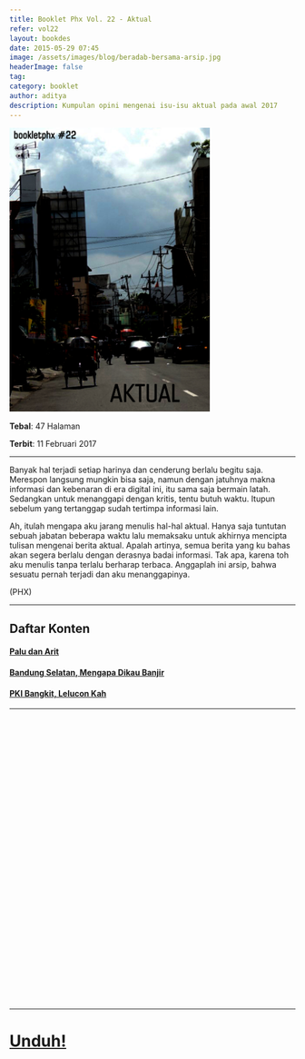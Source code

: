 ```yaml
---
title: Booklet Phx Vol. 22 - Aktual
refer: vol22
layout: bookdes
date: 2015-05-29 07:45
image: /assets/images/blog/beradab-bersama-arsip.jpg
headerImage: false
tag:
category: booklet
author: aditya
description: Kumpulan opini mengenai isu-isu aktual pada awal 2017
---
```


<img class="image" src="/assets/images/cover/booklet22.jpg" alt="__" height="500px">

__Tebal__: 47 Halaman

__Terbit__: 11 Februari 2017

***

Banyak hal terjadi setiap harinya dan cenderung berlalu begitu saja. Merespon langsung mungkin bisa saja, namun dengan jatuhnya makna informasi dan kebenaran di era digital ini, itu sama saja bermain latah. Sedangkan untuk menanggapi dengan kritis, tentu butuh waktu. Itupun sebelum yang tertanggap sudah tertimpa informasi lain.

Ah, itulah mengapa aku jarang menulis hal-hal aktual. Hanya saja tuntutan sebuah jabatan beberapa waktu lalu memaksaku untuk akhirnya mencipta tulisan mengenai berita aktual. Apalah artinya, semua berita yang ku bahas akan segera berlalu dengan derasnya badai informasi. Tak apa, karena toh aku menulis tanpa terlalu berharap terbaca. Anggaplah ini arsip, bahwa sesuatu pernah terjadi dan aku menanggapinya.

(PHX)

***

## Daftar Konten

#### [Palu dan Arit][1]

#### [Bandung Selatan, Mengapa Dikau Banjir][2]

#### [PKI Bangkit, Lelucon Kah][3]

[1]: http://phoenixfin.me/palu-dan-arit
[2]: http://phoenixfin.me/banjir-bandung-selatan
[3]: http://phoenixfin.me/pki-bangkit-lelucon

***

<div data-configid="7319434/60844766" style="width:100%; height:500px;" class="issuuembed"></div>
<script type="text/javascript" src="//e.issuu.com/embed.js" async="true"></script>

***

# [Unduh!][akses]

[akses]: https://www.dropbox.com/s/acwxfv4jhbx4mii/%2322%20Aktual.pdf?dl=0
